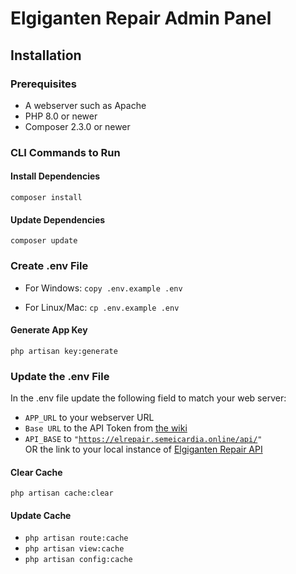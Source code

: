 # Elgiganten Repair Admin Panel
## Installation
### Prerequisites
- A webserver such as Apache
- PHP 8.0 or newer
- Composer 2.3.0 or newer

### CLI Commands to Run
#### Install Dependencies
<code>composer install</code>
#### Update Dependencies
<code>composer update</code>
### Create .env File
- For Windows: <code>copy .env.example .env</code>

- For Linux/Mac: <code>cp .env.example .env</code>
#### Generate App Key
<code>php artisan key:generate</code>
### Update the .env File
In the .env file update the following field to match your web server:
- <code>APP_URL</code> to your webserver URL
- <code>Base URL</code> to the API Token from [the wiki](https://github.com/dann4624/ElRepair/wiki/Credentials)
- <code>API_BASE</code> to <code>"https://elrepair.semeicardia.online/api/" </code> OR the link to your local instance of [Elgiganten Repair API](https://github.com/dann4624/ElRepair)

#### Clear Cache
<code>php artisan cache:clear</code>
#### Update Cache
- <code>php artisan route:cache</code>
- <code>php artisan view:cache</code>
- <code>php artisan config:cache</code>


